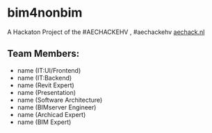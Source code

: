 # bim4nonbim
A Hackaton Project of the #AECHACKEHV , #aechackehv [aechack.nl](http://aechack.nl)

Team Members:
-------------
 
 - name (IT:UI/Frontend)
 - name (IT:Backend)
 - name (Revit Expert)
 - name (Presentation)
 - name (Software Architecture)
 - name (BIMserver Engineer)
 - name (Archicad Expert)
 - name (BIM Expert)
